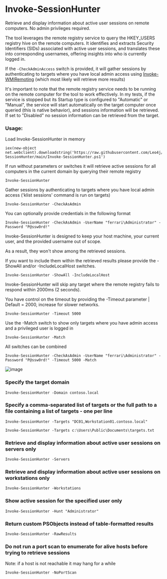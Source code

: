 # Invoke-SessionHunter
Retrieve and display information about active user sessions on remote computers. No admin privileges required.

The tool leverages the remote registry service to query the HKEY_USERS registry hive on the remote computers. It identifies and extracts Security Identifiers (SIDs) associated with active user sessions, and translates these into corresponding usernames, offering insights into who is currently logged in.

If the `-CheckAdminAccess` switch is provided, it will gather sessions by authenticating to targets where you have local admin access using [Invoke-WMIRemoting](https://github.com/Leo4j/Invoke-WMIRemoting) (which most likely will retrieve more results)

It's important to note that the remote registry service needs to be running on the remote computer for the tool to work effectively. In my tests, if the service is stopped but its Startup type is configured to "Automatic" or "Manual", the service will start automatically on the target computer once queried (this is native behavior), and sessions information will be retrieved. If set to "Disabled" no session information can be retrieved from the target.

### Usage:

Load Invoke-SessionHunter in memory

```
iex(new-object net.webclient).downloadstring('https://raw.githubusercontent.com/Leo4j/Invoke-SessionHunter/main/Invoke-SessionHunter.ps1')
```

If run without parameters or switches it will retrieve active sessions for all computers in the current domain by querying their remote registry

```
Invoke-SessionHunter
```

Gather sessions by authenticating to targets where you have local admin access ('klist sessions' command is run on targets)

```
Invoke-SessionHunter -CheckAsAdmin
```

You can optionally provide credentials in the following format

```
Invoke-SessionHunter -CheckAsAdmin -UserName "ferrari\Administrator" -Password "P@ssw0rd!"
```

Invoke-SessionHunter is designed to keep your host machine, your current user, and the provided username out of scope. 

As a result, they won't show among the retrieved sessions.

If you want to include them within the retrieved results please provide the -ShowAll and/or -IncludeLocalHost switches.

```
Invoke-SessionHunter -ShowAll -IncludeLocalHost
```

Invoke-SessionHunter will skip any target where the remote registry fails to respond within 2000ms (2 seconds).

You have control on the timeout by providing the -Timeout parameter | Default = 2000, increase for slower networks.

```
Invoke-SessionHunter -Timeout 5000
```

Use the -Match switch to show only targets where you have admin access and a privileged user is logged in

```
Invoke-SessionHunter -Match
```

All switches can be combined

```
Invoke-SessionHunter -CheckAsAdmin -UserName "ferrari\Administrator" -Password "P@ssw0rd!" -Timeout 5000 -Match
```

![image](https://github.com/Leo4j/Invoke-SessionHunter/assets/61951374/0505d8d7-231a-4e3e-b157-58900e7bba85)


### Specify the target domain

```
Invoke-SessionHunter -Domain contoso.local
```

### Specify a comma-separated list of targets or the full path to a file containing a list of targets - one per line

```
Invoke-SessionHunter -Targets "DC01,Workstation01.contoso.local"
```
```
Invoke-SessionHunter -Targets c:\Users\Public\Documents\targets.txt
```

### Retrieve and display information about active user sessions on servers only

```
Invoke-SessionHunter -Servers
```

### Retrieve and display information about active user sessions on workstations only

```
Invoke-SessionHunter -Workstations
```
	
### Show active session for the specified user only

```
Invoke-SessionHunter -Hunt "Administrator"
```

### Return custom PSObjects instead of table-formatted results

```
Invoke-SessionHunter -RawResults
```

### Do not run a port scan to enumerate for alive hosts before trying to retrieve sessions

Note: if a host is not reachable it may hang for a while

```
Invoke-SessionHunter -NoPortScan
```
